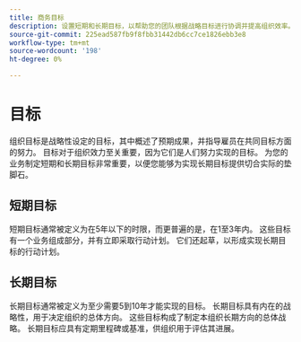 ```yaml
---
title: 商务目标
description: 设置短期和长期目标，以帮助您的团队根据战略目标进行协调并提高组织效率。
source-git-commit: 225ead587fb9f8fbb31442db6cc7ce1826ebb3e8
workflow-type: tm+mt
source-wordcount: '198'
ht-degree: 0%

---
```



# 目标

组织目标是战略性设定的目标，其中概述了预期成果，并指导雇员在共同目标方面的努力。 目标对于组织效力至关重要，因为它们是人们努力实现的目标。 为您的业务制定短期和长期目标非常重要，以便您能够为实现长期目标提供切合实际的垫脚石。

## 短期目标

短期目标通常被定义为在5年以下的时限，而更普遍的是，在1至3年内。 这些目标有一个业务组成部分，并有立即采取行动计划。 它们还起草，以形成实现长期目标的行动计划。

## 长期目标

长期目标通常被定义为至少需要5到10年才能实现的目标。 长期目标具有内在的战略性，用于决定组织的总体方向。 这些目标构成了制定本组织长期方向的总体战略。 长期目标应具有定期里程碑或基准，供组织用于评估其进展。
